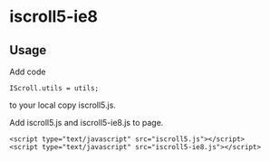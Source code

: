 iscroll5-ie8
============
## Usage ##

Add code

    IScroll.utils = utils;

to your local copy iscroll5.js.

Add iscroll5.js and iscroll5-ie8.js to page.

    <script type="text/javascript" src="iscroll5.js"></script>
    <script type="text/javascript" src="iscroll5-ie8.js"></script>
